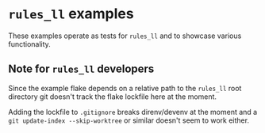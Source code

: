 # `rules_ll` examples

These examples operate as tests for `rules_ll` and to showcase various
functionality.

## Note for `rules_ll` developers

Since the example flake depends on a relative path to the `rules_ll` root
directory git doesn't track the flake lockfile here at the moment.

Adding the lockfile to `.gitignore` breaks direnv/devenv at the moment and a
`git update-index --skip-worktree` or similar doesn't seem to work either.
